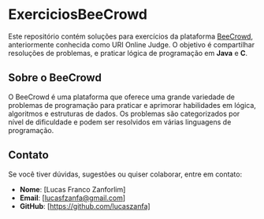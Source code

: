# ExerciciosBeeCrowd

Este repositório contém soluções para exercícios da plataforma [BeeCrowd](https://www.beecrowd.com.br/), anteriormente conhecida como URI Online Judge. O objetivo é compartilhar resoluções de problemas, e praticar lógica de programação em **Java** e **C**.

## Sobre o BeeCrowd

O BeeCrowd é uma plataforma que oferece uma grande variedade de problemas de programação para praticar e aprimorar habilidades em lógica, algoritmos e estruturas de dados. Os problemas são categorizados por nível de dificuldade e podem ser resolvidos em várias linguagens de programação.

## Contato

Se você tiver dúvidas, sugestões ou quiser colaborar, entre em contato:

- **Nome**: [Lucas Franco Zanforlim]
- **Email**: [lucasfzanfa@gmail.com]
- **GitHub**: [https://github.com/lucaszanfa]
